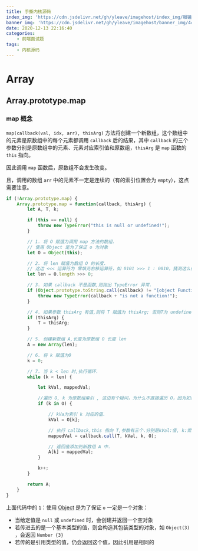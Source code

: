 ```yaml
---
title: 手撕内核源码
index_img: 'https://cdn.jsdelivr.net/gh/yleave/imagehost/index_img/眼镜.jpg'
banner_img: 'https://cdn.jsdelivr.net/gh/yleave/imagehost/banner_img/44.png'
date: 2020-12-13 22:16:40
categories:
    - 前端面试题
tags:
    - 内核源码
---
```


# Array

## Array.prototype.map

### map 概念

`map(callback(val, idx, arr), thisArg)` 方法将创建一个新数组，这个数组中的元素是原数组中的每个元素都调用 `callback` 后的结果，其中 `callback` 的三个参数分别是原数组中的元素、元素对应索引值和原数组，`thisArg` 是 `map` 函数的 `this` 指向。

因此调用 `map` 函数后，原数组不会发生改变。

且，调用的数组 `arr` 中的元素不一定是连续的（有的索引位置会为 `empty`），这点需要注意。

```js
if (!Array.prototype.map) {
    Array.prototype.map = function(callback, thisArg) {
        let A, T, k;

        if (this == null) {
            throw new TypeError("this is null or undefined!");
        }

        // 1. 将 O 赋值为调用 map 方法的数组.
        // 使用 Object 是为了保证 o 为对象
        let O = Object(this);

        // 2. 将 len 赋值为数组 O 的长度.  
        // 这边 <<< 运算符为 零填充右移运算符，如 0101 >>> 1 : 0010，猜测这么做是为了防止 len 为字符串
        let len = O.length >>> 0;

        // 3. 如果 callback 不是函数,则抛出 TypeError 异常.
        if (Object.prototype.toString.call(callback) != "[object Function]") {
            throw new TypeError(callback + "is not a function!");
        }

        // 4. 如果参数 thisArg 有值,则将 T 赋值为 thisArg; 否则T为 undefined.
        if (thisArg) {
            T = thisArg;
        }

        // 5. 创建新数组 A,长度为原数组 O 长度 len
        A = new Array(len);

        // 6. 将 k 赋值为0
        k = 0;

        // 7. 当 k < len 时,执行循环.
        while (k < len) {

            let kVal, mappedVal;

            //遍历 O, k 为原数组索引 , 这边有个疑问，为什么不直接遍历 O，因为如果数组中的元素很松散的话 k++ 效率可能会很低
            if (k in O) {

                // kVa为索引 k 对应的值.
                kVal = O[k];

                // 执行 callback,this 指向 T,参数有三个.分别是kVal:值, k:索引, O:原数组.
                mappedVal = callback.call(T, kVal, k, O);

                // 返回值添加到新数组 A 中.
                A[k] = mappedVal;
            }

            k++;
        }

        return A;
    }
}
```



上面代码中的 `1`：使用 [Object](https://developer.mozilla.org/zh-CN/docs/Web/JavaScript/Reference/Global_Objects/Object)  是为了保证 `o` 一定是一个对象：

- 当给定值是 `null` 或 `undefined` 时，会创建并返回一个空对象
- 若传进去的是一个基本类型的值，则会构造其包装类型的对象，如 `Object(3)` ，会返回 `Number {3}`
- 若传的是引用类型的值，仍会返回这个值，因此引用是相同的








































































































